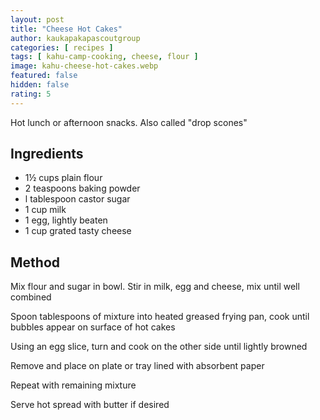 ```yaml
---
layout: post
title: "Cheese Hot Cakes"
author: kaukapakapascoutgroup
categories: [ recipes ]
tags: [ kahu-camp-cooking, cheese, flour ]
image: kahu-cheese-hot-cakes.webp
featured: false
hidden: false
rating: 5
---
```


Hot lunch or afternoon snacks. Also called "drop scones"

## Ingredients

* 1½ cups plain flour
* 2 teaspoons baking powder
* l tablespoon castor sugar
* 1 cup milk
* 1 egg, lightly beaten
* 1 cup grated tasty cheese

## Method

Mix flour and sugar in bowl. Stir in milk, egg and cheese, mix until well combined

Spoon tablespoons of mixture into heated greased frying pan, cook until bubbles appear on surface of hot cakes

Using an egg slice, turn and cook on the other side until lightly browned

Remove and place on plate or tray lined with absorbent paper

Repeat with remaining mixture

Serve hot spread with butter if desired
